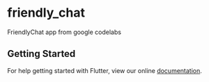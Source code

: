 # friendly_chat

FriendlyChat app from google codelabs

## Getting Started

For help getting started with Flutter, view our online
[documentation](https://flutter.io/).
